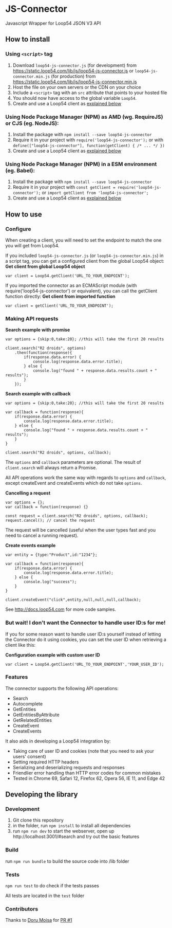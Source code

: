 # JS-Connector

Javascript Wrapper for Loop54 JSON V3 API

## How to install

### Using `<script>` tag

1. Download `loop54-js-connector.js` (for development) from
   <https://static.loop54.com/lib/js/loop54-js-connector.js> or
   `loop54-js-connector.min.js` (for production) from
   <https://static.loop54.com/lib/js/loop54-js-connector.min.js>
2. Host the file on your own servers or the CDN on your choice
3. Include a `<script>` tag with an `src` attribute that points to your hosted file
4. You should now have access to the global variable `Loop54`.
5. Create and use a Loop54 client as [explained below](#how-to-use)

### Using Node Package Manager (NPM) as AMD (wg. RequireJS) or CJS (eg. NodeJS):

1. Install the package with `npm install --save loop54-js-connector`
2. Require it in your project with `require('loop54-js-connector');` or with `define(["loop54-js-connector"], function(getClient) { /* ... */ })`
3. Create and use a Loop54 client as [explained below](#how-to-use)

### Using Node Package Manager (NPM) in a ESM environment (eg. Babel):

1. Install the package with `npm install --save loop54-js-connector`
2. Require it in your project with `const getClient = require('loop54-js-connector');` or `import getClient from 'loop54-js-connector';`
3. Create and use a Loop54 client as [explained below](#how-to-use)

## How to use

### Configure

When creating a client, you will need to set the endpoint to match the one you will get from Loop54.

If you included `loop54-js-connector.js` (or `loop54-js-connector.min.js`) in a script tag,
you can get a configured client from the global Loop54 object:
__Get client from global Loop54 object__
```
var client = Loop54.getClient('URL_TO_YOUR_ENDPOINT');
```

If you imported the connector as an ECMAScript module (with require('loop54-js-connector') or equivalent),
you can call the getClient function directly:
__Get client from imported function__
```
var client = getClient('URL_TO_YOUR_ENDPOINT');
```

### Making API requests

__Search example with promise__
```
var options = {skip:0,take:20}; //this will take the first 20 results

client.search("R2 droids", options)
	.then(function(response){
		if(response.data.error) {
			console.log(response.data.error.title);
		} else {
			console.log("found " + response.data.results.count + " results");
		}
	});
```

__Search example with callback__
```
var options = {skip:0,take:20}; //this will take the first 20 results

var callback = function(response){
	if(response.data.error) {
		console.log(response.data.error.title);
	} else {
		console.log("found " + response.data.results.count + " results");
	}
}

client.search("R2 droids", options, callback);
```

The `options` and `callback` parameters are optional. The result of `client.search` will always return a Promise.

All API operations work the same way with regards to `options` and `callback`,
except createEvent and createEvents which do not take `options`.

__Cancelling a request__
```
var options = {};
var callback = function(response) {}

const request = client.search("R2 droids", options, callback);
request.cancel(); // cancel the request
```

The request will be cancelled (useful when the user types fast and you need to cancel a running request).

__Create events example__

```
var entity = {type:"Product",id:"1234"};

var callback = function(response){
	if(response.data.error) {
		console.log(response.data.error.title);
	} else {
		console.log("success");
	}
}

client.createEvent("click",entity,null,null,null,callback);
```

See http://docs.loop54.com for more code samples.

### But wait! I don't want the Connector to handle user ID:s for me!

If you for some reason want to handle user ID:s yourself instead of letting the
Connector do it using cookies, you can set the user ID when retrieving a client
like this:

__Configuration example with custom user ID__
```
var client = Loop54.getClient('URL_TO_YOUR_ENDPOINT','YOUR_USER_ID');
```

### Features

The connector supports the following API operations:

- Search
- Autocomplete
- GetEntities
- GetEntitiesByAttribute
- GetRelatedEntities
- CreateEvent
- CreateEvents

It also aids in developing a Loop54 integration by:

- Taking care of user ID and cookies (note that you need to ask your users'
  consent)
- Setting required HTTP headers
- Serializing and deserializing requests and responses
- Friendlier error handling than HTTP error codes for common mistakes
- Tested in Chrome 69, Safari 12, Firefox 62, Opera 56, IE 11, and Edge 42

## Developing the library

### Development

1. Git clone this repository
2. in the folder, run `npm install` to install all dependencies
3. run `npm run dev` to start the webserver, open up
   http://localhost:3001/#search and try out the basic features

### Build

run `npm run bundle` to build the source code into /lib folder

### Tests

`npm run test` to do check if the tests passes

All tests are located in the `test` folder

### Contributors
Thanks to [Doru Moisa](https://github.com/moisadoru) for [PR #1](https://github.com/LoopFiftyFour/JS-Connector/pull/1)
